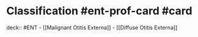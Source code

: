 # Classification #ent-prof-card #card

deck:: #ENT - [[Malignant Otitis Externa]] - [[Diffuse Otitis Externa]]
